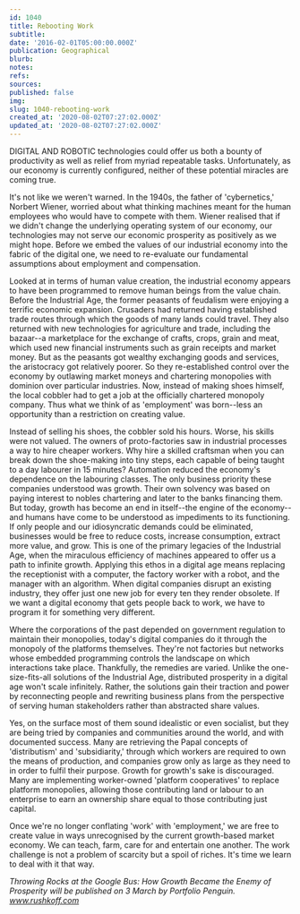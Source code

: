 ```yaml
---
id: 1040
title: Rebooting Work
subtitle: 
date: '2016-02-01T05:00:00.000Z'
publication: Geographical
blurb: 
notes: 
refs: 
sources: 
published: false
img: 
slug: 1040-rebooting-work
created_at: '2020-08-02T07:27:02.000Z'
updated_at: '2020-08-02T07:27:02.000Z'
---
```

DIGITAL AND ROBOTIC technologies could offer us both a bounty of productivity as well as relief from myriad repeatable tasks. Unfortunately, as our economy is currently configured, neither of these potential miracles are coming true.

It's not like we weren't warned. In the 1940s, the father of 'cybernetics,' Norbert Wiener, worried about what thinking machines meant for the human employees who would have to compete with them. Wiener realised that if we didn't change the underlying operating system of our economy, our technologies may not serve our economic prosperity as positively as we might hope. Before we embed the values of our industrial economy into the fabric of the digital one, we need to re-evaluate our fundamental assumptions about employment and compensation.

Looked at in terms of human value creation, the industrial economy appears to have been programmed to remove human beings from the value chain. Before the Industrial Age, the former peasants of feudalism were enjoying a terrific economic expansion. Crusaders had returned having established trade routes through which the goods of many lands could travel. They also returned with new technologies for agriculture and trade, including the bazaar--a marketplace for the exchange of crafts, crops, grain and meat, which used new financial instruments such as grain receipts and market money. But as the peasants got wealthy exchanging goods and services, the aristocracy got relatively poorer. So they re-established control over the economy by outlawing market moneys and chartering monopolies with dominion over particular industries. Now, instead of making shoes himself, the local cobbler had to get a job at the officially chartered monopoly company. Thus what we think of as 'employment' was born--less an opportunity than a restriction on creating value.

Instead of selling his shoes, the cobbler sold his hours. Worse, his skills were not valued. The owners of proto-factories saw in industrial processes a way to hire cheaper workers. Why hire a skilled craftsman when you can break down the shoe-making into tiny steps, each capable of being taught to a day labourer in 15 minutes? Automation reduced the economy's dependence on the labouring classes. The only business priority these companies understood was growth. Their own solvency was based on paying interest to nobles chartering and later to the banks financing them. But today, growth has become an end in itself--the engine of the economy--and humans have come to be understood as impediments to its functioning. If only people and our idiosyncratic demands could be eliminated, businesses would be free to reduce costs, increase consumption, extract more value, and grow. This is one of the primary legacies of the Industrial Age, when the miraculous efficiency of machines appeared to offer us a path to infinite growth. Applying this ethos in a digital age means replacing the receptionist with a computer, the factory worker with a robot, and the manager with an algorithm. When digital companies disrupt an existing industry, they offer just one new job for every ten they render obsolete. If we want a digital economy that gets people back to work, we have to program it for something very different.

Where the corporations of the past depended on government regulation to maintain their monopolies, today's digital companies do it through the monopoly of the platforms themselves. They're not factories but networks whose embedded programming controls the landscape on which interactions take place. Thankfully, the remedies are varied. Unlike the one-size-fits-all solutions of the Industrial Age, distributed prosperity in a digital age won't scale infinitely. Rather, the solutions gain their traction and power by reconnecting people and rewriting business plans from the perspective of serving human stakeholders rather than abstracted share values.

Yes, on the surface most of them sound idealistic or even socialist, but they are being tried by companies and communities around the world, and with documented success. Many are retrieving the Papal concepts of 'distributism' and 'subsidiarity,' through which workers are required to own the means of production, and companies grow only as large as they need to in order to fulfil their purpose. Growth for growth's sake is discouraged. Many are implementing worker-owned 'platform cooperatives' to replace platform monopolies, allowing those contributing land or labour to an enterprise to earn an ownership share equal to those contributing just capital.

Once we're no longer conflating 'work' with 'employment,' we are free to create value in ways unrecognised by the current growth-based market economy. We can teach, farm, care for and entertain one another. The work challenge is not a problem of scarcity but a spoil of riches. It's time we learn to deal with it that way.

*Throwing Rocks at the Google Bus: How Growth Became the Enemy of Prosperity will be published on 3 March by Portfolio Penguin. www.rushkoff.com*
